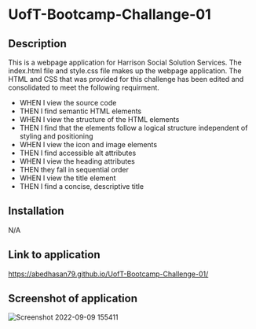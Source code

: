 # UofT-Bootcamp-Challange-01

## Description
This is a webpage application for Harrison Social Solution Services. The index.html file and style.css file makes up the webpage application.
The HTML and CSS that was provided for this challenge has been edited and consolidated to meet the following requirment.
- WHEN I view the source code
- THEN I find semantic HTML elements
- WHEN I view the structure of the HTML elements
- THEN I find that the elements follow a logical structure independent of styling and positioning
- WHEN I view the icon and image elements
- THEN I find accessible alt attributes
- WHEN I view the heading attributes
- THEN they fall in sequential order
- WHEN I view the title element
- THEN I find a concise, descriptive title


## Installation

N/A

## Link to application

https://abedhasan79.github.io/UofT-Bootcamp-Challenge-01/

## Screenshot of application
![Screenshot 2022-09-09 155411](https://user-images.githubusercontent.com/106339494/189432918-e0e449d3-6cbc-468a-ad16-8180e3bfa6b7.png)
